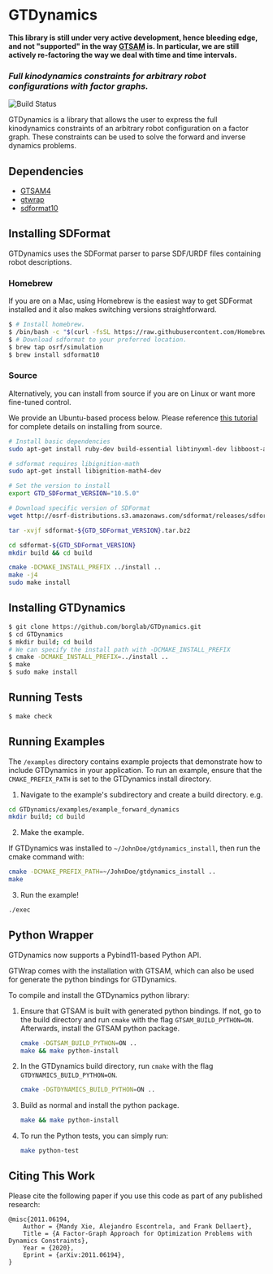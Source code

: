 # GTDynamics

**<span style=“color:red”>This library is still under very active development, hence bleeding edge, and not "supported" in the way [GTSAM](https://gtsam.org) is. In particular, we are still actively re-factoring the way we deal with time and time intervals.</span>**


### *Full kinodynamics constraints for arbitrary robot configurations with factor graphs.*
<!-- =================================================== -->

![Build Status](https://travis-ci.com/Alescontrela/GTDynamics.svg?token=V6isP7NT7qX4qsBuX1sY&branch=master)

GTDynamics is a library that allows the user to express the full kinodynamics constraints of an arbitrary robot configuration on a factor graph. These constraints can be used to solve the forward and inverse dynamics problems.

## Dependencies

* [GTSAM4](https://github.com/borglab/gtsam)
* [gtwrap](https://github.com/borglab/wrap)
* [sdformat10](https://github.com/osrf/sdformat)

## Installing SDFormat

GTDynamics uses the SDFormat parser to parse SDF/URDF files containing robot descriptions.

### Homebrew

If you are on a Mac, using Homebrew is the easiest way to get SDFormat installed and it also makes switching versions straightforward.

```sh
$ # Install homebrew.
$ /bin/bash -c "$(curl -fsSL https://raw.githubusercontent.com/Homebrew/install/HEAD/install.sh)"
$ # Download sdformat to your preferred location.
$ brew tap osrf/simulation
$ brew install sdformat10
```

### Source

Alternatively, you can install from source if you are on Linux or want more fine-tuned control.

We provide an Ubuntu-based process below. Please reference [this tutorial](http://gazebosim.org/tutorials?tut=install_dependencies_from_source) for complete details on installing from source.


```sh
# Install basic dependencies
sudo apt-get install ruby-dev build-essential libtinyxml-dev libboost-all-dev cmake pkg-config

# sdformat requires libignition-math
sudo apt-get install libignition-math4-dev

# Set the version to install
export GTD_SDFormat_VERSION="10.5.0"

# Download specific version of SDFormat
wget http://osrf-distributions.s3.amazonaws.com/sdformat/releases/sdformat-${GTD_SDFormat_VERSION}.tar.bz2

tar -xvjf sdformat-${GTD_SDFormat_VERSION}.tar.bz2

cd sdformat-${GTD_SDFormat_VERSION}
mkdir build && cd build

cmake -DCMAKE_INSTALL_PREFIX ../install ..
make -j4
sudo make install
```

## Installing GTDynamics
```sh
$ git clone https://github.com/borglab/GTDynamics.git
$ cd GTDynamics
$ mkdir build; cd build
# We can specify the install path with -DCMAKE_INSTALL_PREFIX
$ cmake -DCMAKE_INSTALL_PREFIX=../install ..
$ make
$ sudo make install
```

## Running Tests

```sh
$ make check
```

## Running Examples

The `/examples` directory contains example projects that demonstrate how to include GTDynamics in your application. To run an example, ensure that the `CMAKE_PREFIX_PATH` is set to the GTDynamics install directory.

1. Navigate to the example's subdirectory and create a build directory. e.g.
```sh
cd GTDynamics/examples/example_forward_dynamics
mkdir build; cd build
```

2. Make the example.

If GTDynamics was installed to `~/JohnDoe/gtdynamics_install`, then run the cmake command with:

```sh
cmake -DCMAKE_PREFIX_PATH=~/JohnDoe/gtdynamics_install ..
make
```

3. Run the example!
```sh
./exec
```

## Python Wrapper

GTDynamics now supports a Pybind11-based Python API.

GTWrap comes with the installation with GTSAM, which can also be used for generate the python bindings for GTDynamics.

To compile and install the GTDynamics python library:

1. Ensure that GTSAM is built with generated python bindings. If not, go to the build directory and run `cmake` with the flag `GTSAM_BUILD_PYTHON=ON`. Afterwards, install the GTSAM python package.

    ```sh
    cmake -DGTSAM_BUILD_PYTHON=ON ..
    make && make python-install
    ```

2. In the GTDynamics build directory, run `cmake` with the flag `GTDYNAMICS_BUILD_PYTHON=ON`.

    ```sh
    cmake -DGTDYNAMICS_BUILD_PYTHON=ON ..
    ```

3. Build as normal and install the python package.

    ```sh
    make && make python-install
    ```

4. To run the Python tests, you can simply run:

    ```sh
    make python-test
    ```

## Citing This Work

Please cite the following paper if you use this code as part of any published research:

```
@misc{2011.06194,
    Author = {Mandy Xie, Alejandro Escontrela, and Frank Dellaert},
    Title = {A Factor-Graph Approach for Optimization Problems with Dynamics Constraints},
    Year = {2020},
    Eprint = {arXiv:2011.06194},
}
```

